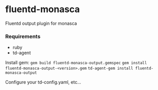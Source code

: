 # fluentd-monasca
Fluentd output plugin for monasca

### Requirements
* ruby
* td-agent

Install gem:
`gem build fluentd-monasca-output.gemspec`
`gem install fluentd-monasca-output-<version>.gem`
`td-agent-gem install fluentd-monasca-output`

Configure your td-config.yaml, etc...

